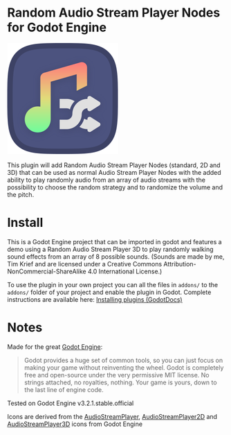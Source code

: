# Random Audio Stream Player Nodes for Godot Engine

![Random Audio Stream Player Icon](icon.png "Random Audio Stream Player Icon")

This plugin will add Random Audio Stream Player Nodes (standard, 2D and 3D) 
that can be used as normal Audio Stream Player Nodes with the added ability to 
play randomly audio from an array of audio streams with the possibility to 
choose the random strategy and to randomize the volume and the pitch. 


# Install

This is a Godot Engine project that can be imported in godot and features a 
demo using a Random Audio Stream Player 3D to play randomly walking sound 
effects from an array of 8 possible sounds. (Sounds are made by me, Tim Krief 
and are licensed under a Creative Commons Attribution-NonCommercial-ShareAlike 
4.0 International License.)

To use the plugin in your own project you can all the files in `addons/` to the 
`addons/` folder of your project and enable the plugin in Godot. Complete 
instructions are available here: [Installing plugins (GodotDocs)](https://docs.godotengine.org/en/stable/tutorials/plugins/editor/installing_plugins.html)

# Notes

Made for the great [Godot Engine](https://godotengine.org/):

> Godot provides a huge set of common tools, so you can just focus on making your game without reinventing the wheel.
> Godot is completely free and open-source under the very permissive MIT license. No strings attached, no royalties, nothing. Your game is yours, down to the last line of engine code. 

Tested on Godot Engine v3.2.1.stable.official

Icons are derived from the [AudioStreamPlayer](https://github.com/godotengine/godot/blob/3.2.1-stable/editor/icons/icon_audio_stream_player.svg), [AudioStreamPlayer2D](https://github.com/godotengine/godot/blob/3.2.1-stable/editor/icons/icon_audio_stream_player_2_d.svg) and [AudioStreamPlayer3D](https://github.com/godotengine/godot/blob/3.2.1-stable/editor/icons/icon_audio_stream_player_3_d.svg) icons from Godot Engine